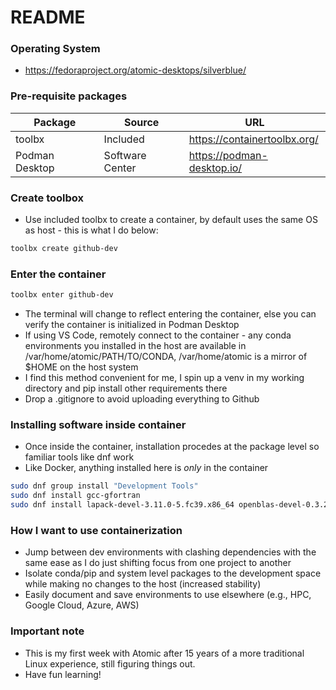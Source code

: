 # README

### Operating System

- https://fedoraproject.org/atomic-desktops/silverblue/

### Pre-requisite packages

| Package        | Source          | URL |
| -------------- | --------------- | ----------------------------- |
| toolbx         | Included        | https://containertoolbx.org/  |
| Podman Desktop | Software Center | https://podman-desktop.io/    |

### Create toolbox
- Use included toolbx to create a container, by default uses the same OS as host - this is what I do below:

```bash
toolbx create github-dev
```

### Enter the container
```bash
toolbx enter github-dev
```

- The terminal will change to reflect entering the container, else you can verify the container is initialized in Podman Desktop
- If using VS Code, remotely connect to the container - any conda environments you installed in the host are available in /var/home/atomic/PATH/TO/CONDA, /var/home/atomic is a mirror of $HOME on the host system
- I find this method convenient for me, I spin up a venv in my working directory and pip install other requirements there
- Drop a .gitignore to avoid uploading everything to Github

### Installing software inside container
- Once inside the container, installation procedes at the package level so familiar tools like dnf work
- Like Docker, anything installed here is *only* in the container

```bash
sudo dnf group install "Development Tools"
sudo dnf install gcc-gfortran
sudo dnf install lapack-devel-3.11.0-5.fc39.x86_64 openblas-devel-0.3.21-6.fc39.x86_64
```

### How I want to use containerization
- Jump between dev environments with clashing dependencies with the same ease as I do just shifting focus from one project to another
- Isolate conda/pip and system level packages to the development space while making no changes to the host (increased stability)
- Easily document and save environments to use elsewhere (e.g., HPC, Google Cloud, Azure, AWS)

### Important note
- This is my first week with Atomic after 15 years of a more traditional Linux experience, still figuring things out.
- Have fun learning!
